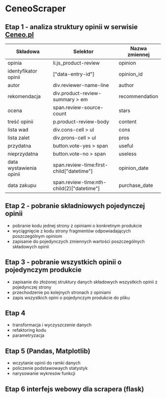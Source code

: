 ﻿# CeneoScraper
## Etap 1 - analiza struktury opinii w serwisie [Ceneo.pl](https://www.ceneo.pl/)
|Składowa                |Selektor                                 |Nazwa zmiennej|
|------------------------|-----------------------------------------|--------------|
|opinia                  |li.js_product-review                     |opinion       |
|identyfikator opinii    |["data-entry-id"]                        |opinion_id    |
|autor                   |div.reviewer-name-line                   |author        |
|rekomendacja            |div.product-review-summary > em          |recommendation|
|ocena                   |span.review-source-count                 |stars         |
|treść opinii            |p.product-review-body                    |content       |
|lista wad               |div.cons-cell > ul                       |cons          |
|lista zalet             |div.prons-cell > ul                      |pros          |
|przydatna               |button.vote-yes > span                   |useful        |
|nieprzydatna            |button.vote-no > span                    |useless       |
|data wystawienia opinii |span.review-time:first-child["datetime"] |opinion_date  |
|data zakupu             |span.review-time:nth-child(2)["datetime"]|purchase_date |
## Etap 2 - pobranie składniowych pojedynczej opinii
- pobranie kodu jednej strony z opiniami o konkretnym produkcie
- wyciągnięcie z kodu strony fragmentów odpowiadających poszczególnym opiniom
- zapisanie do pojedynczych zmiennych wartości poszczególnych składowych opinii
## Etap 3 - pobranie wszystkich opinii o pojedynczym produkcie 
- zapisanie do złożonej struktury danych składowych wszystkich opinii z pojedynczej strony
- przechodzenie po kolejnych stronach z opiniami 
- zapis wszystkich opini o pojedynczym produkcie do pliku 
## Etap 4 
- transformacja i wyczyszczenie danych 
- refaktoring kodu 
- parametryzacja 
## Etap 5 (Pandas, Matplotlib)
- wczytanie opinii do ramki danych 
- policzenie podstawowaych statystyk 
- narysowanie wykresów funkcji 
## Etap 6 interfejs webowy dla scrapera (flask)